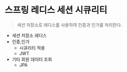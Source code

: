 # 스프링 레디스 세션 시큐리티 
> 세션 저장소로 레디스를 사용하여 인증과 인가를 처리한다.


- 세션 저장소  레디스
- 인증,인가 
  - 시큐리티 적용
  - JWT 
- 기타 회원 데이터 조회
  - JPA 
